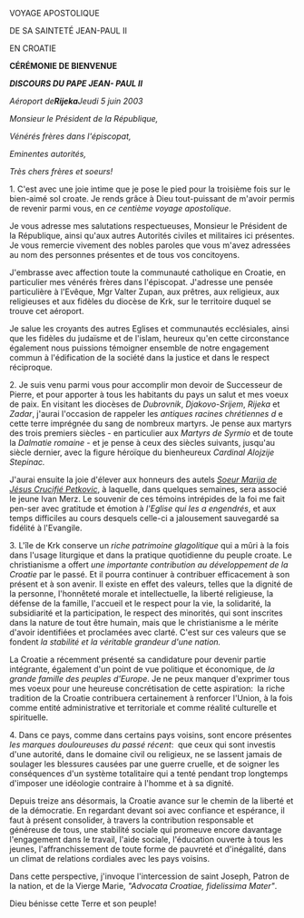 VOYAGE APOSTOLIQUE

DE SA SAINTETÉ JEAN-PAUL II

EN CROATIE

**CÉRÉMONIE DE BIENVENUE**

***DISCOURS DU PAPE JEAN- PAUL II***

*Aéroport de**Rijeka**Jeudi 5 juin 2003*

*Monsieur le Président de la République,*

*Vénérés frères dans l'épiscopat,*

*Eminentes autorités,*

*Très chers frères et soeurs!*

1. C'est avec une joie intime que je pose le pied pour la troisième fois sur le bien-aimé sol croate. Je rends grâce à Dieu tout-puissant de m'avoir permis de revenir parmi vous, en *ce centième voyage apostolique*.

Je vous adresse mes salutations respectueuses, Monsieur le Président de la République, ainsi qu'aux autres Autorités civiles et militaires ici présentes. Je vous remercie vivement des nobles paroles que vous m'avez adressées au nom des personnes présentes et de tous vos concitoyens.

J'embrasse avec affection toute la communauté catholique en Croatie, en particulier mes vénérés frères dans l'épiscopat. J'adresse une pensée particulière à l'Evêque, Mgr Valter Zupan, aux prêtres, aux religieux, aux religieuses et aux fidèles du diocèse de Krk, sur le territoire duquel se trouve cet aéroport.

Je salue les croyants des autres Eglises et communautés ecclésiales, ainsi que les fidèles du judaïsme et de l'islam, heureux qu'en cette circonstance également nous puissions témoigner ensemble de notre engagement commun à l'édification de la société dans la justice et dans le respect réciproque.

2. Je suis venu parmi vous pour accomplir mon devoir de Successeur de Pierre, et pour apporter à tous les habitants du pays un salut et mes voeux de paix. En visitant les diocèses de *Dubrovnik*, *Djakovo-Srijem*, *Rijeka* et *Zadar*, j'aurai l'occasion de rappeler les *antiques racines chrétiennes* *d* e cette terre imprégnée du sang de nombreux martyrs. Je pense aux martyrs des trois premiers siècles - en particulier aux *Martyrs de Syrmio* et de toute la *Dalmatie romaine* \- et je pense à ceux des siècles suivants, jusqu'au siècle dernier, avec la figure héroïque du bienheureux *Cardinal Alojzije Stepinac.*

J'aurai ensuite la joie d'élever aux honneurs des autels *[Soeur Marija de Jésus Crucifié Petkovic](http://localhost/news_services/liturgy/saints/ns_lit_doc_20030606_petkovic_fr.html)*, à laquelle, dans quelques semaines, sera associé le jeune Ivan Merz. Le souvenir de ces témoins intrépides de la foi me fait pen-ser avec gratitude et émotion à *l'Eglise qui les a engendrés*, et aux temps difficiles au cours desquels celle-ci a jalousement sauvegardé sa fidélité à l'Evangile.

3. L'île de Krk conserve un *riche patrimoine glagolitique* qui a mûri à la fois dans l'usage liturgique et dans la pratique quotidienne du peuple croate. Le christianisme a offert *une importante contribution au développement de la Croatie* par le passé. Et il pourra continuer à contribuer efficacement à son présent et à son avenir. Il existe en effet des valeurs, telles que la dignité de la personne, l'honnêteté morale et intellectuelle, la liberté religieuse, la défense de la famille, l'accueil et le respect pour la vie, la solidarité, la subsidiarité et la participation, le respect des minorités, qui sont inscrites dans la nature de tout être humain, mais que le christianisme a le mérite d'avoir identifiées et proclamées avec clarté. C'est sur ces valeurs que se fondent *la stabilité et la véritable grandeur d'une nation.*

La Croatie a récemment présenté sa candidature pour devenir partie intégrante, également d'un point de vue politique et économique, de *la grande famille des peuples d'Europe*. Je ne peux manquer d'exprimer tous mes voeux pour une heureuse concrétisation de cette aspiration:  la riche tradition de la Croatie contribuera certainement à renforcer l'Union, à la fois comme entité administrative et territoriale et comme réalité culturelle et spirituelle.

4. Dans ce pays, comme dans certains pays voisins, sont encore présentes *les marques douloureuses du passé récent*:  que ceux qui sont investis d'une autorité, dans le domaine civil ou religieux, ne se lassent jamais de soulager les blessures causées par une guerre cruelle, et de soigner les conséquences d'un système totalitaire qui a tenté pendant trop longtemps d'imposer une idéologie contraire à l'homme et à sa dignité.

Depuis treize ans désormais, la Croatie avance sur le chemin de la liberté et de la démocratie. En regardant devant soi avec confiance et espérance, il faut à présent consolider, à travers la contribution responsable et généreuse de tous, une stabilité sociale qui promeuve encore davantage l'engagement dans le travail, l'aide sociale, l'éducation ouverte à tous les jeunes, l'affranchissement de toute forme de pauvreté et d'inégalité, dans un climat de relations cordiales avec les pays voisins.

Dans cette perspective, j'invoque l'intercession de saint Joseph, Patron de la nation, et de la Vierge Marie, *"Advocata Croatiae, fidelissima Mater"*.

Dieu bénisse cette Terre et son peuple!